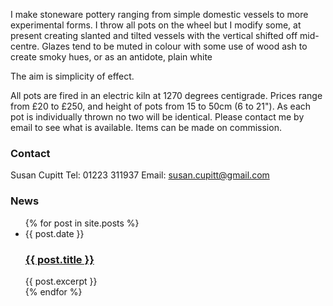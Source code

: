---
---

I make stoneware pottery ranging from simple domestic vessels to more
experimental forms. I throw all pots on the wheel but I modify some, at
present creating slanted and tilted vessels with the vertical shifted off
mid-centre. Glazes tend to be muted in colour with some use of wood ash to
create smoky hues, or as an antidote, plain white

The aim is simplicity of effect.

All pots are fired in an electric kiln at 1270 degrees centigrade. Prices
range from £20 to £250, and height of pots from 15 to 50cm (6 to 21"). As
each pot is individually thrown no two will be identical. Please contact
me by email to see what is available. Items can be made on commission.

### Contact

Susan Cupitt
Tel: 01223 311937
Email: susan.cupitt@gmail.com

### News

<ul class="blog-index">
  {% for post in site.posts %}
    <li>
      <span class="date">{{ post.date }}</span>
      <h3><a href="{{ site.baseurl }}{{ post.url }}">{{ post.title }}</a></h3>
      {{ post.excerpt }}
    </li>
  {% endfor %}
</ul>
